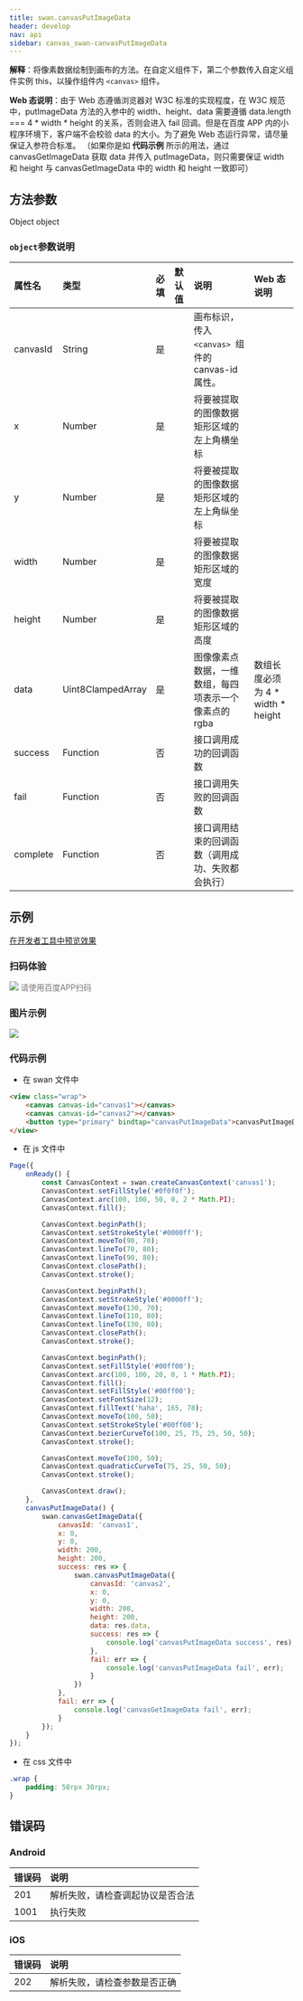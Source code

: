 ```yaml
---
title: swan.canvasPutImageData
header: develop
nav: api
sidebar: canvas_swan-canvasPutImageData
---
```



**解释**：将像素数据绘制到画布的方法。在自定义组件下，第二个参数传入自定义组件实例 this，以操作组件内 `<canvas>` 组件。

**Web 态说明**：由于 Web 态遵循浏览器对 W3C 标准的实现程度，在 W3C 规范中，putImageData 方法的入参中的 width、height、data 需要遵循 data.length === 4 * width * height 的关系，否则会进入 fail 回调。但是在百度 APP 内的小程序环境下，客户端不会校验 data 的大小。为了避免 Web 态运行异常，请尽量保证入参符合标准。
（如果你是如 **代码示例** 所示的用法，通过 canvasGetImageData 获取 data 并传入 putImageData，则只需要保证 width 和 height 与 canvasGetImageData 中的 width 和 height 一致即可）

## 方法参数

Object object

###  `object`参数说明

| 属性名    | 类型               | 必填  | 默认值 | 说明                                             | Web 态说明                       |
|:---------|:------------------|:-----|:-------|:------------------------------------------------|:--------------------------------|
| canvasId | String            | 是   |        | 画布标识，传入 `<canvas> `组件的 canvas-id 属性。   |                                 |
| x        | Number            | 是   |        | 将要被提取的图像数据矩形区域的左上角横坐标            |                                 |
| y        | Number            | 是   |        | 将要被提取的图像数据矩形区域的左上角纵坐标            |                                 |
| width    | Number            | 是   |        | 将要被提取的图像数据矩形区域的宽度                   |                                 |
| height   | Number            | 是   |        | 将要被提取的图像数据矩形区域的高度                   |                                 |
| data     | Uint8ClampedArray | 是   |        | 图像像素点数据，一维数组，每四项表示一个像素点的 rgba | 数组长度必须为 4 * width * height |
| success  | Function          | 否   |        | 接口调用成功的回调函数                             |                                 |
| fail     | Function          | 否   |        | 接口调用失败的回调函数                             |                                 |
| complete | Function          | 否   |        | 接口调用结束的回调函数（调用成功、失败都会执行）      |                                 |
## 示例
<a href="swanide://fragment/8a3f848b498ceb702128591867e00d631558353320644" title="在开发者工具中预览效果" target="_self">在开发者工具中预览效果</a>

### 扫码体验

<div class='scan-code-container'>
    <img src="https://b.bdstatic.com/miniapp/assets/images/doc_demo/fragment_canvasPutImageData.png" class="demo-qrcode-image" />
    <font color=#777 12px>请使用百度APP扫码</font>
</div>

###  图片示例
<div class="m-doc-custom-examples">
    <div class="m-doc-custom-examples-correct">
        <img src="https://b.bdstatic.com/miniapp/images/canvasPutImageData.gif">
    </div>
    <div class="m-doc-custom-examples-correct">
        <img src=" ">
    </div>
    <div class="m-doc-custom-examples-correct">
        <img src=" ">
    </div>
</div>

### 代码示例



* 在 swan 文件中

```html
<view class="wrap">
    <canvas canvas-id="canvas1"></canvas>
    <canvas canvas-id="canvas2"></canvas>
    <button type="primary" bindtap="canvasPutImageData">canvasPutImageData</button>
</view>
```

* 在 js 文件中

```js
Page({
    onReady() {
        const CanvasContext = swan.createCanvasContext('canvas1');
        CanvasContext.setFillStyle('#0f0f0f');
        CanvasContext.arc(100, 100, 50, 0, 2 * Math.PI);
        CanvasContext.fill();

        CanvasContext.beginPath();
        CanvasContext.setStrokeStyle('#0000ff');
        CanvasContext.moveTo(90, 70);
        CanvasContext.lineTo(70, 80);
        CanvasContext.lineTo(90, 80);
        CanvasContext.closePath();
        CanvasContext.stroke();

        CanvasContext.beginPath();
        CanvasContext.setStrokeStyle('#0000ff');
        CanvasContext.moveTo(130, 70);
        CanvasContext.lineTo(110, 80);
        CanvasContext.lineTo(130, 80);
        CanvasContext.closePath();
        CanvasContext.stroke();

        CanvasContext.beginPath();
        CanvasContext.setFillStyle('#00ff00');
        CanvasContext.arc(100, 100, 20, 0, 1 * Math.PI);
        CanvasContext.fill();
        CanvasContext.setFillStyle('#00ff00');
        CanvasContext.setFontSize(12);
        CanvasContext.fillText('haha', 165, 78);
        CanvasContext.moveTo(100, 50);
        CanvasContext.setStrokeStyle('#00ff00');
        CanvasContext.bezierCurveTo(100, 25, 75, 25, 50, 50);
        CanvasContext.stroke();

        CanvasContext.moveTo(100, 50);
        CanvasContext.quadraticCurveTo(75, 25, 50, 50);
        CanvasContext.stroke();

        CanvasContext.draw();
    },
    canvasPutImageData() {
        swan.canvasGetImageData({
            canvasId: 'canvas1',
            x: 0,
            y: 0,
            width: 200,
            height: 200,
            success: res => {
                swan.canvasPutImageData({
                    canvasId: 'canvas2',
                    x: 0,
                    y: 0,
                    width: 200,
                    height: 200,
                    data: res.data,
                    success: res => {
                        console.log('canvasPutImageData success', res);
                    },
                    fail: err => {
                        console.log('canvasPutImageData fail', err);
                    }
                })
            },
            fail: err => {
                console.log('canvasGetImageData fail', err);
            }
        });
    }
});
```
* 在 css 文件中

```css
.wrap {
    padding: 50rpx 30rpx;
}
```


##  错误码
### Android

|错误码|说明|
|:--|:--|
|201|解析失败，请检查调起协议是否合法|
|1001|执行失败|

### iOS

|错误码|说明|
|:--|:--|
|202|解析失败，请检查参数是否正确      |


